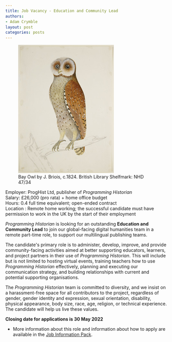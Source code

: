 ```yaml
---
title: Job Vacancy - Education and Community Lead
authors:
- Adam Crymble
layout: post
categories: posts
---
```


<p><figure><img src="/images/blog/education-and-community-lead/small-owl.png" alt="Drawing of a Bay Owl"/><figcaption>Bay Owl by J. Briois, c.1824. British Library Shelfmark: NHD 47/34</figcaption> </figure></p> 

Employer: ProgHist Ltd, publisher of *Programming Historian*  
Salary: £26,000 (pro rata) + home office budget  
Hours: 0.4 full time equivalent; open-ended contract  
Location : Remote home working; the successful candidate must have permission to work in the UK by the start of their employment  

*Programming Historian* is looking for an outstanding **Education and Community Lead** to join our global-facing digital humanities team in a remote part-time role, to support our multilingual publishing teams.

The candidate's primary role is to administer, develop, improve, and provide community-facing activities aimed at better supporting educators, learners, and project partners in their use of *Programming Historian*. This will include but is not limited to hosting virtual events, training teachers how to use *Programming Historian* effectively, planning and executing our communication strategy, and building relationships with current and potential supporting organisations.

The *Programming Historian* team is committed to diversity, and we insist on a harassment-free space for all contributors to the project, regardless of gender, gender identity and expression, sexual orientation, disability, physical appearance, body size, race, age, religion, or technical experience. The candidate will help us live these values.

**Closing date for applications is 30 May 2022**

* More information about this role and information about how to apply are available in the [Job Information Pack](/images/blog/education-and-community-lead/Job-Description-Education-and-Community-Lead.pdf).
